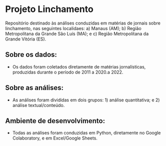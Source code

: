 # Projeto Linchamento
Repositório destinado às análises conduzidas em matérias de jornais sobre linchamento, nas seguintes localidaes: a) Manaus (AM); b) Região Metropolitana da Grande São Luís (MA); e c) Região Metropolitana da Grande Vitória (ES).

## Sobre os dados:
- Os dados foram coletados diretamente de matérias jornalísticas, produzidas durante o período de 2011 a 2020.a 2022.

## Sobre as análises:
- As análises foram divididas em dois grupos: 1) análise quantitativa; e 2) análise textual/conteúdo. 

## Ambiente de desenvolvimento:
- Todas as análises foram conduzidas em Python, diretamente no Google Colaboratory, e em Excel/Google Sheets.

